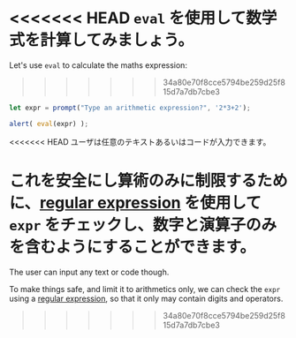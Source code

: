 <<<<<<< HEAD
`eval` を使用して数学式を計算してみましょう。
=======
Let's use `eval` to calculate the maths expression:
>>>>>>> 34a80e70f8cce5794be259d25f815d7a7db7cbe3

```js demo run
let expr = prompt("Type an arithmetic expression?", '2*3+2');

alert( eval(expr) );
```

<<<<<<< HEAD
ユーザは任意のテキストあるいはコードが入力できます。

これを安全にし算術のみに制限するために、[regular expression](info:regular-expressions) を使用して `expr` をチェックし、数字と演算子のみを含むようにすることができます。
=======
The user can input any text or code though.

To make things safe, and limit it to arithmetics only, we can check the `expr` using a [regular expression](info:regular-expressions), so that it only may contain digits and operators.
>>>>>>> 34a80e70f8cce5794be259d25f815d7a7db7cbe3

